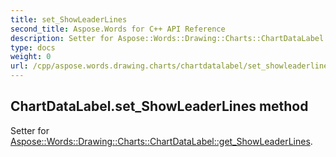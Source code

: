 ```yaml
---
title: set_ShowLeaderLines
second_title: Aspose.Words for C++ API Reference
description: Setter for Aspose::Words::Drawing::Charts::ChartDataLabel::get_ShowLeaderLines. 
type: docs
weight: 0
url: /cpp/aspose.words.drawing.charts/chartdatalabel/set_showleaderlines/
---
```

## ChartDataLabel.set_ShowLeaderLines method


Setter for [Aspose::Words::Drawing::Charts::ChartDataLabel::get_ShowLeaderLines](./get_showleaderlines/).


